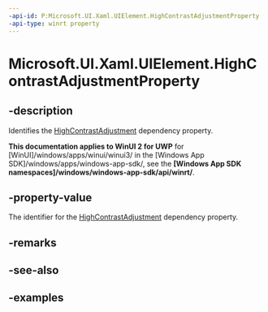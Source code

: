 ```yaml
---
-api-id: P:Microsoft.UI.Xaml.UIElement.HighContrastAdjustmentProperty
-api-type: winrt property
---
```


<!-- Property syntax.
public DependencyProperty HighContrastAdjustmentProperty { get; }
-->

# Microsoft.UI.Xaml.UIElement.HighContrastAdjustmentProperty

## -description
Identifies the [HighContrastAdjustment](uielement_highcontrastadjustment.md) dependency property.

**This documentation applies to WinUI 2 for UWP** for [WinUI]/windows/apps/winui/winui3/ in the [Windows App SDK]/windows/apps/windows-app-sdk/, see the **[Windows App SDK namespaces]/windows/windows-app-sdk/api/winrt/**.

## -property-value
The identifier for the [HighContrastAdjustment](uielement_highcontrastadjustment.md) dependency property.

## -remarks

## -see-also

## -examples

